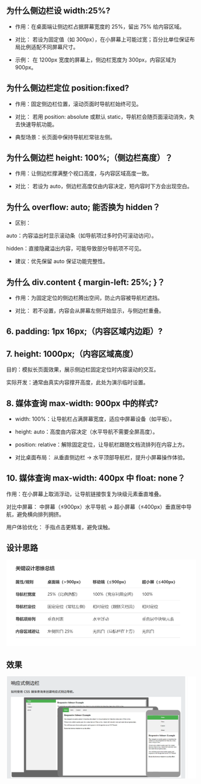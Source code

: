 ## 为什么侧边栏设 width:25%?

- 作用：在桌面端让侧边栏占据屏幕宽度的 25%，留出 75% 给内容区域。

- 对比：
  若设为固定值（如 300px），在小屏幕上可能过宽；百分比单位保证布局比例适配不同屏幕尺寸。

- 示例：
  在 1200px 宽度的屏幕上，侧边栏宽度为 300px，内容区域为 900px。

## 为什么侧边栏定位 position:fixed?

- 作用：固定侧边栏位置，滚动页面时导航栏始终可见。

- 对比：
  若用 position: absolute 或默认 static，导航栏会随页面滚动消失，失去快速导航功能。

- 典型场景：长页面中保持导航栏常驻左侧。

## 为什么侧边栏 height: 100%;（侧边栏高度）？

- 作用：让侧边栏撑满整个视口高度，与内容区域高度一致。

- 对比：
  若设为 auto，侧边栏高度仅由内容决定，短内容时下方会出现空白。

## 为什么 overflow: auto; 能否换为 hidden？

- 区别：

auto：内容溢出时显示滚动条（如导航项过多时仍可滚动访问）。

hidden：直接隐藏溢出内容，可能导致部分导航项不可见。

- 建议：优先保留 auto 保证功能完整性。

## 为什么 div.content { margin-left: 25%; }？

- 作用：为固定定位的侧边栏腾出空间，防止内容被导航栏遮挡。

- 对比：
  若不设置，内容会从屏幕左侧开始显示，与侧边栏重叠。

## 6. padding: 1px 16px;（内容区域内边距）?

## 7. height: 1000px;（内容区域高度）

目的：模拟长页面效果，展示侧边栏固定定位时内容滚动的交互。

实际开发：通常由真实内容撑开高度，此处为演示临时设置。

## 8. 媒体查询 max-width: 900px 中的样式?

- width: 100%：让导航栏占满屏幕宽度，适应中屏幕设备（如平板）。

- height: auto：高度由内容决定（水平导航不需要全屏高度）。

- position: relative：解除固定定位，让导航栏跟随文档流排列在内容上方。

- 对比桌面布局：
  从垂直侧边栏 → 水平顶部导航栏，提升小屏幕操作体验。

## 10. 媒体查询 max-width: 400px 中 float: none？

作用：在小屏幕上取消浮动，让导航链接恢复为块级元素垂直堆叠。

对比中屏幕：
中屏幕（≤900px）水平导航 → 超小屏幕（≤400px）垂直居中导航，避免横向排列拥挤。

用户体验优化：
手指点击更精准，避免误触。

## 设计思路

![alt text](设计思路.png)

## 效果

![alt text](效果.png)
